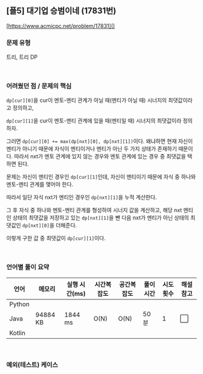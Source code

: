## [플5] 대기업 승범이네 (17831번)

[https://www.acmicpc.net/problem/17831]()

### 문제 유형

트리, 트리 DP

<br>

### 어려웠던 점 / 문제의 핵심

`dp[cur][0]`을 cur이 멘토-멘티 관계가 아닐 때(멘티가 아닐 때) 시너지의 최댓값이라고 정의하고,

`dp[cur][1]`을 cur이 멘토-멘티 관계에 있을 때(멘티일 때) 시너지의 최댓값이라 정의하자.

그러면 `dp[cur][0] += max(dp[nxt][0], dp[nxt][1])`이다. 왜냐하면 현재 자신이 멘티가 아니기 때문에 자식이 멘티이거나 멘티가 아닌 두 가지 상태가 존재하기 때문이다. 따라서 nxt가 멘토 관계에 있지 않는 경우와 멘토 관계에 있는 경우 중 최댓값을 택하면 된다.

문제는 자신이 멘티인 경우인 `dp[cur][1]`인데, 자신이 멘티이기 때문에 자식 중 하나와 멘토-멘티 관계를 맺어야 한다.

따라서 일단 자식 nxt가 멘티인 경우인 `dp[nxt][1]`을 누적 계산한다.

그 후 자식 중 하나와 멘토-멘티 관계를 형성하여 시너지 값을 계산하고, 해당 nxt 멘티인 상태의 최댓값을 저장하고 있는 `dp[nxt][1]`을 뺀 다음 nxt가 멘티가 아닌 상태의 최댓값인 `dp[nxt][0]`을 더해준다.

이렇게 구한 값 중 최댓값이 `dp[cur][1]`이다.

<br>

### 언어별 풀이 요약

| 언어   | 메모리   | 실행 시간(ms) | 시간복잡도 | 공간복잡도 | 풀이 시간 | 시도 횟수 | 해설 참고            |
| ------ | -------- | ------------- | ---------- | ---------- | --------- | --------- | -------------------- |
| Python |          |               |            |            |           |           |                      |
| Java   | 94884 KB | 1844 ms       | O(N)       | O(N)       | 50분      | 1         | :white_large_square: |
| Kotlin |          |               |            |            |           |           |                      |

<br>

### 예외(테스트) 케이스

```
```

